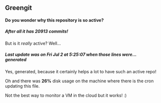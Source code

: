 ## Greengit

#### Do you wonder why this repository is so active?

##### After all it has 20913 commits!

But is it *really* active? Well...

##### Last update was on Fri Jul 2 at 5:25:07 when those lines were... generated

Yes, generated, because it certainly helps a lot to have such an active repo!

Oh and there was **26%** disk usage on the machine
where there is the cron updating this file.

Not the best way to monitor a VM in the cloud but it works! :)
